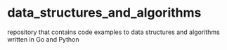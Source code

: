 # data_structures_and_algorithms
repository that contains code examples to data structures and algorithms written in Go and Python
